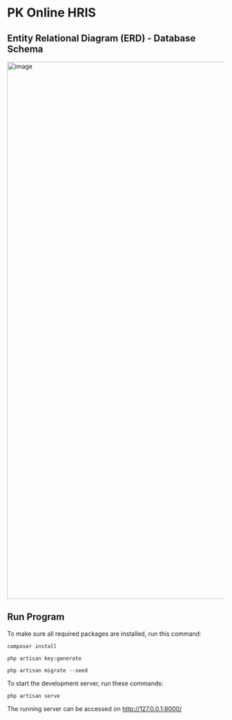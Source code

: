 # PK Online HRIS

## Entity Relational Diagram (ERD) - Database Schema
<img width="1245" alt="image" src="https://github.com/deolorensa/jobseeker/assets/84265981/19bb6942-23a4-4bb6-af3f-5a5ffb3a3ca5">


## Run Program
To make sure all required packages are installed, run this command:
```
composer install
```
```
php artisan key:generate
```
```
php artisan migrate --seed
```

To start the development server, run these commands:
```
php artisan serve
```


The running server can be accessed on http://127.0.0.1:8000/
